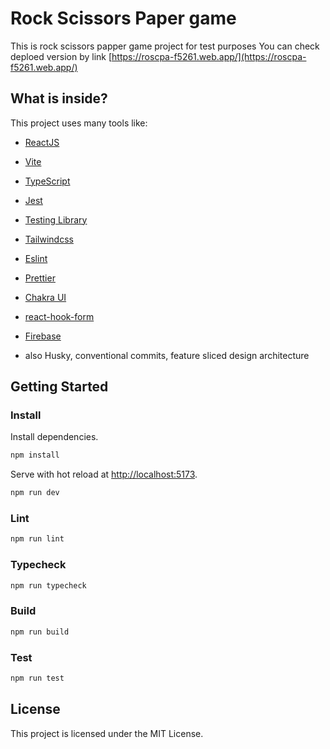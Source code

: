 # Rock Scissors Paper game

This is rock scissors papper game project for test purposes
You can check deploed version by link [https://roscpa-f5261.web.app/](https://roscpa-f5261.web.app/)

## What is inside?

This project uses many tools like:

- [ReactJS](https://reactjs.org)
- [Vite](https://vitejs.dev)
- [TypeScript](https://www.typescriptlang.org)
- [Jest](https://jestjs.io)
- [Testing Library](https://testing-library.com)
- [Tailwindcss](https://tailwindcss.com)
- [Eslint](https://eslint.org)
- [Prettier](https://prettier.io)
- [Chakra UI](https://chakra-ui.com)
- [react-hook-form](https://react-hook-form.com)
- [Firebase](https://firebase.google.com)

- also Husky, conventional commits, feature sliced design architecture

## Getting Started

### Install

Install dependencies.

```bash
npm install
```

Serve with hot reload at <http://localhost:5173>.

```bash
npm run dev
```

### Lint

```bash
npm run lint
```

### Typecheck

```bash
npm run typecheck
```

### Build

```bash
npm run build
```

### Test

```bash
npm run test
```

## License

This project is licensed under the MIT License.
